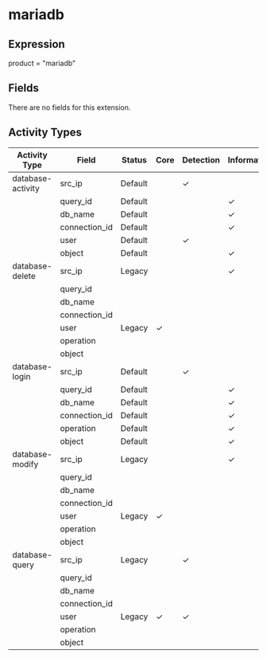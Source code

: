 mariadb
=======

Expression
----------

product = "mariadb"

Fields
------

There are no fields for this extension.

Activity Types
--------------

| Activity Type     | Field         | Status  | Core     | Detection | Informational |
| ----------------- | ------------- | ------- | -------- | --------- | ------------- |
| database-activity | src_ip        | Default |          | &#10003;  |               |
|                   | query_id      | Default |          |           | &#10003;      |
|                   | db_name       | Default |          |           | &#10003;      |
|                   | connection_id | Default |          |           | &#10003;      |
|                   | user          | Default |          | &#10003;  |               |
|                   | object        | Default |          |           | &#10003;      |
| database-delete   | src_ip        | Legacy  |          |           | &#10003;      |
|                   | query_id      |         |          |           |               |
|                   | db_name       |         |          |           |               |
|                   | connection_id |         |          |           |               |
|                   | user          | Legacy  | &#10003; |           |               |
|                   | operation     |         |          |           |               |
|                   | object        |         |          |           |               |
| database-login    | src_ip        | Default |          | &#10003;  |               |
|                   | query_id      | Default |          |           | &#10003;      |
|                   | db_name       | Default |          |           | &#10003;      |
|                   | connection_id | Default |          |           | &#10003;      |
|                   | operation     | Default |          |           | &#10003;      |
|                   | object        | Default |          |           | &#10003;      |
| database-modify   | src_ip        | Legacy  |          |           | &#10003;      |
|                   | query_id      |         |          |           |               |
|                   | db_name       |         |          |           |               |
|                   | connection_id |         |          |           |               |
|                   | user          | Legacy  | &#10003; |           |               |
|                   | operation     |         |          |           |               |
|                   | object        |         |          |           |               |
| database-query    | src_ip        | Legacy  |          | &#10003;  |               |
|                   | query_id      |         |          |           |               |
|                   | db_name       |         |          |           |               |
|                   | connection_id |         |          |           |               |
|                   | user          | Legacy  | &#10003; | &#10003;  |               |
|                   | operation     |         |          |           |               |
|                   | object        |         |          |           |               |


